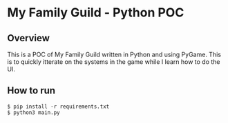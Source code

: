 # My Family Guild - Python POC

## Overview

This is a POC of My Family Guild written in Python and using PyGame. This is to quickly itterate on the systems in the game while I learn how to do the UI.

## How to run

```
$ pip install -r requirements.txt
$ python3 main.py
```